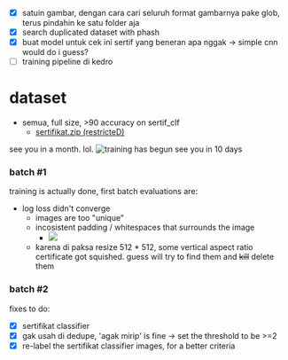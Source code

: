 - [x] satuin gambar, dengan cara cari seluruh format gambarnya pake glob, terus pindahin ke satu folder aja
- [x] search duplicated dataset with phash
- [x] buat model untuk cek ini sertif yang beneran apa nggak -> simple cnn would do i guess?
- [ ] training pipeline di kedro

# dataset
- semua, full size, >90 accuracy on sertif_clf
	- [sertifikat.zip (restricteD)](https://drive.google.com/file/d/1o6SM3Iq6KN0WrmYA6Mp3HwjRFmh9u-n7/view?usp=sharing)


see you in a month. lol.
![training has begun see you in 10 days](https://i.imgur.com/Bh2i0zU.png)
### batch #1
training is actually done, first batch evaluations are:
- log loss didn't converge
	- images are too "unique"
	- incosistent padding / whitespaces that surrounds the image
		- ![](https://i.imgur.com/lTDK9Qy.png)
	- karena di paksa resize 512 * 512, some vertical aspect ratio certificate got squished. guess will try to find them and ~~kill~~ delete them

### batch #2
fixes to do:
- [x] sertifikat classifier
- [x] gak usah di dedupe, 'agak mirip' is fine -> set the threshold to be >=2
- [x] re-label the sertifikat classifier images, for a better criteria
